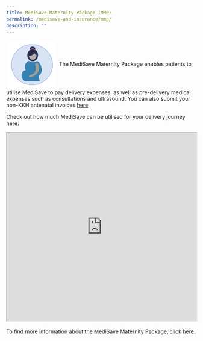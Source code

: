 ```yaml
---
title: MediSave Maternity Package (MMP)
permalink: /medisave-and-insurance/mmp/
description: ""
---
```

<img src="images/mmp.png" style="vertical-align: middle; max-width: 25%; margin: 5px;">
The MediSave Maternity Package enables patients to utilise MediSave to pay delivery expenses, as well as pre-delivery medical expenses such as consultations and ultrasound. You can also submit your non-KKH antenatal invoices <a href="https://form.gov.sg/5f5eecf5ce27060011faa498">here</a>. 

Check out how much MediSave can be utilised for your delivery journey here:
<iframe src="https://www.checkfirst.gov.sg/c/f54d81cf-e81d-47ad-98ff-4f1569609e6f" style="width:100%;height:500px"></iframe>

To find more information about the MediSave Maternity Package, click <a href="https://www.moh.gov.sg/cost-financing/healthcare-schemes-subsidies/marriage-and-parenthood-schemes">here</a>.